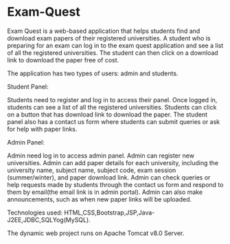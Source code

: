 # Exam-Quest

Exam Quest is a web-based application that helps students find and download exam papers of their registered universities.
A student who is preparing for an exam can log in to the exam quest application and see a list of all the registered universities. 
The student can then click on a download link to download the paper free of cost.

The application has two types of users:  admin and students.

Student Panel:

Students need to register and log in to access their panel.
Once logged in, students can see a list of all the registered universities.
Students can click on a button that has download link to download the paper.
The student panel also has a contact us form where students can submit queries or ask for help with paper links.

Admin Panel:

Admin need  log in to access admin panel. 
Admin can register new universities.
Admin can add paper details for each university, including the university name, subject name, subject code, exam session (summer/winter), and paper download link.
Admin can check queries or help requests made by students through the contact us form and respond to them by email(the email link is in admin portal).
Admin can also make announcements, such as when new paper links will be uploaded.

Technologies used: HTML,CSS,Bootstrap,JSP,Java-J2EE,JDBC,SQLYog(MySQL).

The dynamic web project runs on Apache Tomcat v8.0 Server.

